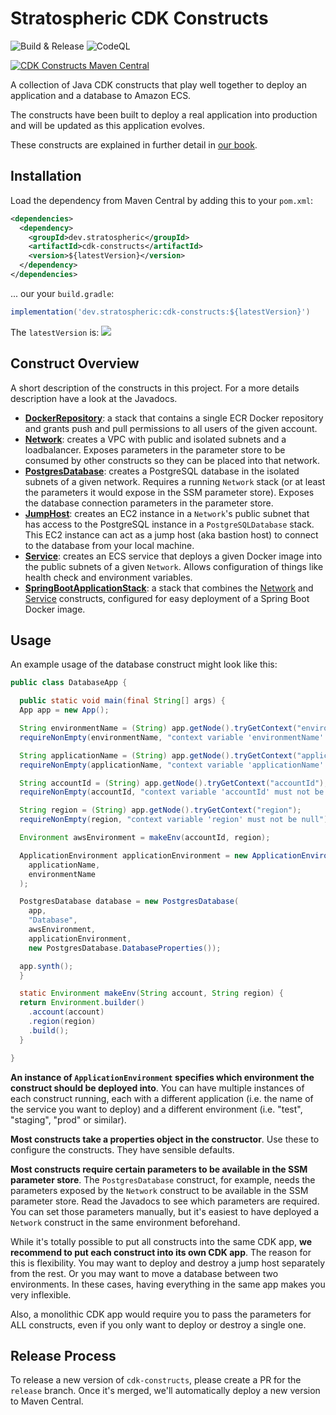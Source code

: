 # Stratospheric CDK Constructs

![Build & Release](https://github.com/stratospheric-dev/cdk-constructs/workflows/Build%20&%20Release/badge.svg?branch=release)
![CodeQL](https://github.com/stratospheric-dev/cdk-constructs/workflows/CodeQL/badge.svg)

[![CDK Constructs Maven Central](https://img.shields.io/maven-central/v/dev.stratospheric/cdk-constructs.svg?label=CDK%20Constructs%20Maven%20Central)](https://search.maven.org/search?q=g:%22dev.stratospheric%22%20AND%20a:%22cdk-constructs%22)

A collection of Java CDK constructs that play well together to deploy an application and a database to Amazon ECS.

The constructs have been built to deploy a real application into production and will be updated as this application evolves.

These constructs are explained in further detail in [our book](https://stratospheric.dev).

## Installation

Load the dependency from Maven Central by adding this to your `pom.xml`:

```xml
<dependencies>
  <dependency>
    <groupId>dev.stratospheric</groupId>
    <artifactId>cdk-constructs</artifactId>
    <version>${latestVersion}</version>
  </dependency>
</dependencies>
```

... our your `build.gradle`:

```groovy
implementation('dev.stratospheric:cdk-constructs:${latestVersion}')
```

The `latestVersion` is: [![](https://img.shields.io/maven-central/v/dev.stratospheric/cdk-constructs.svg?label=)](https://search.maven.org/search?q=g:%22dev.stratospheric%22%20AND%20a:%22cdk-constructs%22)

## Construct Overview

A short description of the constructs in this project. For a more details description have a look at the Javadocs.

* **[DockerRepository](src/main/java/dev/stratospheric/cdk/DockerRepository.java)**: a stack that contains a single ECR Docker repository and grants push and pull permissions to all users of the given account.
* **[Network](src/main/java/dev/stratospheric/cdk/Network.java)**: creates a VPC with public and isolated subnets and a loadbalancer. Exposes parameters in the parameter store to be consumed by other constructs so they can be placed into that network.
* **[PostgresDatabase](src/main/java/dev/stratospheric/cdk/PostgresDatabase.java)**: creates a PostgreSQL database in the isolated subnets of a given network. Requires a running `Network` stack (or at least the parameters it would expose in the SSM parameter store). Exposes the database connection parameters in the parameter store.
* **[JumpHost](src/main/java/dev/stratospheric/cdk/JumpHost.java)**: creates an EC2 instance in a `Network`'s public subnet that has access to the PostgreSQL instance in a `PostgreSQLDatabase` stack. This EC2 instance can act as a jump host (aka bastion host) to connect to the database from your local machine.
* **[Service](src/main/java/dev/stratospheric/cdk/Service.java)**: creates an ECS service that deploys a given Docker image into the public subnets of a given `Network`. Allows configuration of things like health check and environment variables.
* **[SpringBootApplicationStack](src/main/java/dev/stratospheric/cdk/Service.java)**: a stack that combines the [Network](src/main/java/dev/stratospheric/cdk/Network.java) and [Service](src/main/java/dev/stratospheric/cdk/Service.java) constructs, configured for easy deployment of a Spring Boot Docker image.


## Usage

An example usage of the database construct might look like this:

```java
public class DatabaseApp {

  public static void main(final String[] args) {
  App app = new App();

  String environmentName = (String) app.getNode().tryGetContext("environmentName");
  requireNonEmpty(environmentName, "context variable 'environmentName' must not be null");

  String applicationName = (String) app.getNode().tryGetContext("applicationName");
  requireNonEmpty(applicationName, "context variable 'applicationName' must not be null");

  String accountId = (String) app.getNode().tryGetContext("accountId");
  requireNonEmpty(accountId, "context variable 'accountId' must not be null");

  String region = (String) app.getNode().tryGetContext("region");
  requireNonEmpty(region, "context variable 'region' must not be null");

  Environment awsEnvironment = makeEnv(accountId, region);

  ApplicationEnvironment applicationEnvironment = new ApplicationEnvironment(
    applicationName,
    environmentName
  );

  PostgresDatabase database = new PostgresDatabase(
    app,
    "Database",
    awsEnvironment,
    applicationEnvironment,
    new PostgresDatabase.DatabaseProperties());

  app.synth();
  }

  static Environment makeEnv(String account, String region) {
  return Environment.builder()
    .account(account)
    .region(region)
    .build();
  }

}
```

**An instance of `ApplicationEnvironment` specifies which environment the construct should be deployed into**. You can have multiple instances of each construct running, each with a different application (i.e. the name of the service you want to deploy) and a different environment (i.e. "test", "staging", "prod" or similar).

**Most constructs take a properties object in the constructor**. Use these to configure the constructs. They have sensible defaults.

**Most constructs require certain parameters to be available in the SSM parameter store**. The `PostgresDatabase` construct, for example, needs the parameters exposed by the `Network` construct to be available in the SSM parameter store. Read the Javadocs to see which parameters are required. You can set those parameters manually, but it's easiest to have deployed a `Network` construct in the same environment beforehand.

While it's totally possible to put all constructs into the same CDK app, **we recommend to put each construct into its own CDK app**. The reason for this is flexibility. You may want to deploy and destroy a jump host separately from the rest. Or you may want to move a database between two environments. In these cases, having everything in the same app makes you very inflexible.

Also, a monolithic CDK app would require you to pass the parameters for ALL constructs, even if you only want to deploy or destroy a single one.

## Release Process

To release a new version of `cdk-constructs`, please create a PR for the `release` branch. Once it's merged, we'll automatically deploy a new version to Maven Central.



